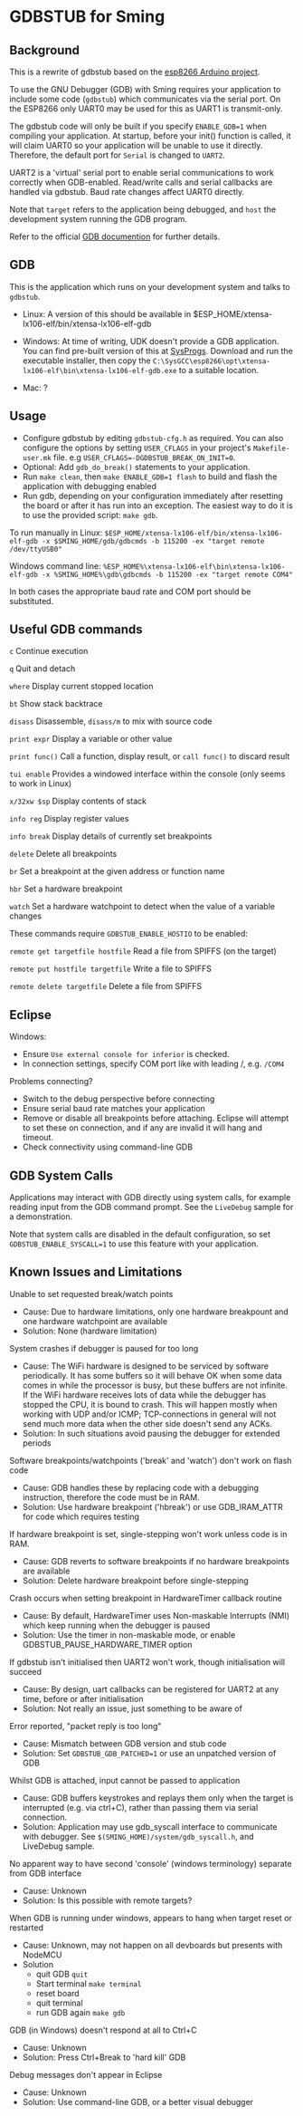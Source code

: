 GDBSTUB for Sming
=================

Background
----------

This is a rewrite of gdbstub based on the [esp8266 Arduino project](https://github.com/esp8266/Arduino/pull/5559).

To use the GNU Debugger (GDB) with Sming requires your application to include some code (`gdbstub`) which communicates via the serial port. On the ESP8266 only UART0 may be used for this as UART1 is transmit-only.

The gdbstub code will only be built if you specify `ENABLE_GDB=1` when compiling your application. At startup, before your init() function is called, it will claim UART0 so your application will be unable to use it directly. Therefore, the default port for `Serial` is changed to `UART2`.

UART2 is a 'virtual' serial port to enable serial communications to work correctly when GDB-enabled. Read/write calls and serial callbacks are handled via gdbstub. Baud rate changes affect UART0 directly.

Note that `target` refers to the application being debugged, and `host` the development system running the GDB program.

Refer to the official [GDB documention](https://sourceware.org/gdb/current/onlinedocs/gdb/index.html) for further details.


GDB
---

This is the application which runs on your development system and talks to `gdbstub`.

 * Linux: A version of this should be available in $ESP_HOME/xtensa-lx106-elf/bin/xtensa-lx106-elf-gdb

 * Windows: At time of writing, UDK doesn't provide a GDB application. You can find pre-built version of this at [SysProgs](http://gnutoolchains.com/esp8266/). Download and run the executable installer, then copy the `C:\SysGCC\esp8266\opt\xtensa-lx106-elf\bin\xtensa-lx106-elf-gdb.exe` to a suitable location.

 * Mac: ?

Usage
-----

 * Configure gdbstub by editing `gdbstub-cfg.h` as required. You can also configure the options by setting `USER_CFLAGS` in your project's `Makefile-user.mk` file. e.g `USER_CFLAGS=-DGDBSTUB_BREAK_ON_INIT=0`.
 * Optional: Add `gdb_do_break()` statements to your application.
 * Run `make clean`, then `make ENABLE_GDB=1 flash` to build and flash the application with debugging enabled
 * Run gdb, depending on your configuration immediately after resetting the board or after it has run into
an exception. The easiest way to do it is to use the provided script: `make gdb`.

To run manually in Linux:
`$ESP_HOME/xtensa-lx106-elf/bin/xtensa-lx106-elf-gdb -x $SMING_HOME/gdb/gdbcmds -b 115200 -ex "target remote /dev/ttyUSB0"`

Windows command line:
`%ESP_HOME%\xtensa-lx106-elf\bin\xtensa-lx106-elf-gdb -x %SMING_HOME%\gdb\gdbcmds -b 115200 -ex "target remote COM4"`

In both cases the appropriate baud rate and COM port should be substituted.

Useful GDB commands
-------------------

`c` Continue execution

`q` Quit and detach

`where` Display current stopped location

`bt` Show stack backtrace

`disass` Disassemble, `disass/m` to mix with source code

`print expr` Display a variable or other value

`print func()` Call a function, display result, or `call func()` to discard result

`tui enable` Provides a windowed interface within the console (only seems to work in Linux)

`x/32xw $sp` Display contents of stack

`info reg` Display register values

`info break` Display details of currently set breakpoints

`delete` Delete all breakpoints

`br` Set a breakpoint at the given address or function name

`hbr` Set a hardware breakpoint

`watch` Set a hardware watchpoint to detect when the value of a variable changes

These commands require `GDBSTUB_ENABLE_HOSTIO` to be enabled:

`remote get targetfile hostfile` Read a file from SPIFFS (on the target)

`remote put hostfile targetfile` Write a file to SPIFFS

`remote delete targetfile` Delete a file from SPIFFS


Eclipse
-------

Windows:

 * Ensure `Use external console for inferior` is checked.
 * In connection settings, specify COM port like with leading /, e.g. `/COM4`
 
Problems connecting?

 * Switch to the debug perspective before connecting
 * Ensure serial baud rate matches your application
 * Remove or disable all breakpoints before attaching. Eclipse will attempt to set these on connection, and if any are invalid it will hang and timeout.
 * Check connectivity using command-line GDB
 
 
GDB System Calls
----------------

Applications may interact with GDB directly using system calls, for example reading input from the GDB command prompt.
See the `LiveDebug` sample for a demonstration.

Note that system calls are disabled in the default configuration, so set `GDBSTUB_ENABLE_SYSCALL=1` to use this feature with your application.


Known Issues and Limitations
----------------------------

Unable to set requested break/watch points
- Cause: Due to hardware limitations, only one hardware breakpount and one hardware watchpoint are available
- Solution: None (hardware limitation)

System crashes if debugger is paused for too long
- Cause: The WiFi hardware is designed to be serviced by software periodically. It has some buffers so it will behave OK when some data comes in while the processor is busy, but these buffers are not infinite. If the WiFi hardware receives lots of data while the debugger has stopped the CPU, it is bound to crash. This will happen mostly when working with UDP and/or ICMP; TCP-connections in general will not send much more data when the other side doesn't send any ACKs.
- Solution: In such situations avoid pausing the debugger for extended periods

Software breakpoints/watchpoints ('break' and 'watch') don't work on flash code
- Cause: GDB handles these by replacing code with a debugging instruction, therefore the code must be in RAM.
- Solution: Use hardware breakpoint ('hbreak') or use GDB_IRAM_ATTR for code which requires testing

If hardware breakpoint is set, single-stepping won't work unless code is in RAM.
- Cause: GDB reverts to software breakpoints if no hardware breakpoints are available
- Solution: Delete hardware breakpoint before single-stepping

Crash occurs when setting breakpoint in HardwareTimer callback routine 
- Cause: By default, HardwareTimer uses Non-maskable Interrupts (NMI) which keep running when the debugger is paused
- Solution: Use the timer in non-maskable mode, or enable GDBSTUB_PAUSE_HARDWARE_TIMER option

If gdbstub isn't initialised then UART2 won't work, though initialisation will succeed
- Cause: By design, uart callbacks can be registered for UART2 at any time, before or after initialisation
- Solution: Not really an issue, just something to be aware of

Error reported, "packet reply is too long"
- Cause: Mismatch between GDB version and stub code
- Solution: Set `GDBSTUB_GDB_PATCHED=1` or use an unpatched version of GDB

Whilst GDB is attached, input cannot be passed to application
- Cause: GDB buffers keystrokes and replays them only when the target is interrupted (e.g. via ctrl+C), rather than passing them via serial connection.
- Solution: Application may use gdb_syscall interface to communicate with debugger. See `$(SMING_HOME)/system/gdb_syscall.h`, and LiveDebug sample.

No apparent way to have second 'console' (windows terminology) separate from GDB interface
- Cause: Unknown
- Solution: Is this possible with remote targets?

When GDB is running under windows, appears to hang when target reset or restarted
- Cause: Unknown, may not happen on all devboards but presents with NodeMCU
- Solution
	- quit GDB `quit`
	- Start terminal `make terminal`
	- reset board
	- quit terminal
	- run GDB again `make gdb`

GDB (in Windows) doesn't respond at all to Ctrl+C
- Cause: Unknown
- Solution: Press Ctrl+Break to 'hard kill' GDB

Debug messages don't appear in Eclipse
- Cause: Unknown
- Solution: Use command-line GDB, or a better visual debugger

